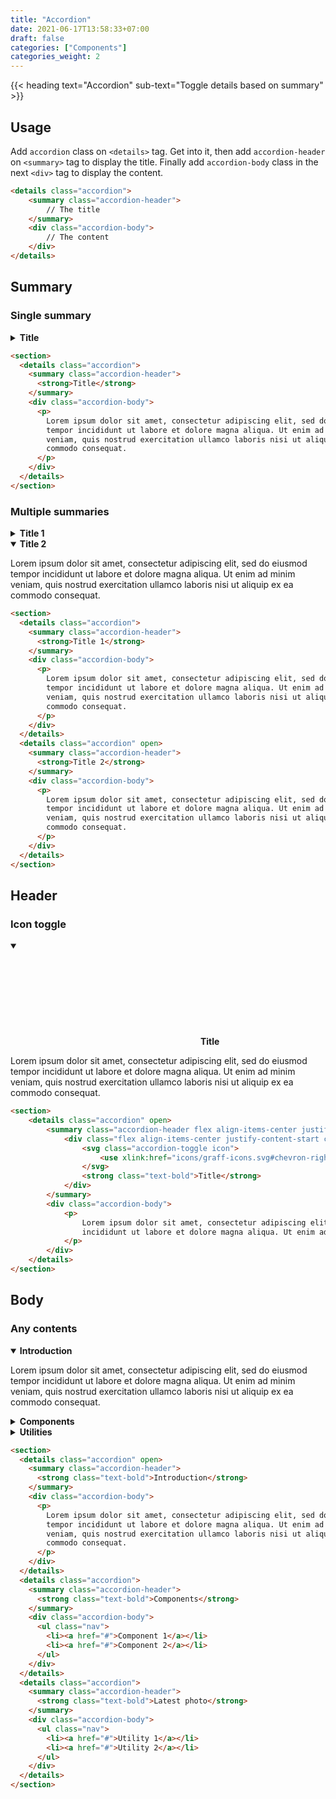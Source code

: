 ```yaml
---
title: "Accordion"
date: 2021-06-17T13:58:33+07:00
draft: false
categories: ["Components"]
categories_weight: 2
---
```


{{< heading text="Accordion" sub-text="Toggle details based on summary" >}}

## Usage

Add `accordion` class on `<details>` tag. Get into it, then add `accordion-header` on `<summary>` tag to display the title. Finally add `accordion-body` class in the next `<div>` tag to display the content.

``` html
<details class="accordion">
    <summary class="accordion-header">
        // The title
    </summary>
    <div class="accordion-body">
        // The content
    </div>
</details>
```

## Summary

### Single summary

<section>
    <details class="accordion">
        <summary class="accordion-header">
            <strong>Title</strong>
        </summary>
        <div class="accordion-body">
            <p>
                Lorem ipsum dolor sit amet, consectetur adipiscing elit, sed do eiusmod tempor
                incididunt ut labore et dolore magna aliqua. Ut enim ad minim veniam, quis nostrud exercitation ullamco laboris nisi ut aliquip ex ea commodo consequat.
            </p>
        </div>
    </details>
</section>

```html
<section>
  <details class="accordion">
    <summary class="accordion-header">
      <strong>Title</strong>
    </summary>
    <div class="accordion-body">
      <p>
        Lorem ipsum dolor sit amet, consectetur adipiscing elit, sed do eiusmod
        tempor incididunt ut labore et dolore magna aliqua. Ut enim ad minim
        veniam, quis nostrud exercitation ullamco laboris nisi ut aliquip ex ea
        commodo consequat.
      </p>
    </div>
  </details>
</section>
```

### Multiple summaries

<section>
    <details class="accordion">
        <summary class="accordion-header">
            <strong>Title 1</strong>
        </summary>
        <div class="accordion-body">
            <p>
                Lorem ipsum dolor sit amet, consectetur adipiscing elit, sed do eiusmod tempor
                incididunt ut labore et dolore magna aliqua. Ut enim ad minim veniam, quis nostrud exercitation ullamco laboris nisi ut aliquip ex ea commodo consequat.
            </p>
        </div>
    </details>
    <details class="accordion" open>
        <summary class="accordion-header">
            <strong>Title 2</strong>
        </summary>
        <div class="accordion-body">
            <p>
                Lorem ipsum dolor sit amet, consectetur adipiscing elit, sed do eiusmod tempor
                incididunt ut labore et dolore magna aliqua. Ut enim ad minim veniam, quis nostrud exercitation ullamco laboris nisi ut aliquip ex ea commodo consequat.
            </p>
        </div>
    </details>
</section>

```html
<section>
  <details class="accordion">
    <summary class="accordion-header">
      <strong>Title 1</strong>
    </summary>
    <div class="accordion-body">
      <p>
        Lorem ipsum dolor sit amet, consectetur adipiscing elit, sed do eiusmod
        tempor incididunt ut labore et dolore magna aliqua. Ut enim ad minim
        veniam, quis nostrud exercitation ullamco laboris nisi ut aliquip ex ea
        commodo consequat.
      </p>
    </div>
  </details>
  <details class="accordion" open>
    <summary class="accordion-header">
      <strong>Title 2</strong>
    </summary>
    <div class="accordion-body">
      <p>
        Lorem ipsum dolor sit amet, consectetur adipiscing elit, sed do eiusmod
        tempor incididunt ut labore et dolore magna aliqua. Ut enim ad minim
        veniam, quis nostrud exercitation ullamco laboris nisi ut aliquip ex ea
        commodo consequat.
      </p>
    </div>
  </details>
</section>
```

## Header

### Icon toggle

<section>
    <details class="accordion" open>
        <summary class="accordion-header flex align-items-center justify-content-start">
            <div class="flex align-items-center justify-content-start column-gap-small">
                <svg class="accordion-toggle icon">
                    <use xlink:href="icons/graff-icons.svg#chevron-right" />
                </svg>
                <strong class="text-bold">Title</strong>
            </div>
        </summary>
        <div class="accordion-body">
            <p>
                Lorem ipsum dolor sit amet, consectetur adipiscing elit, sed do eiusmod tempor
                incididunt ut labore et dolore magna aliqua. Ut enim ad minim veniam, quis nostrud exercitation ullamco laboris nisi ut aliquip ex ea commodo consequat.
            </p>
        </div>
    </details>
</section>

```html
<section>
    <details class="accordion" open>
        <summary class="accordion-header flex align-items-center justify-content-start">
            <div class="flex align-items-center justify-content-start column-gap-small">
                <svg class="accordion-toggle icon">
                    <use xlink:href="icons/graff-icons.svg#chevron-right" />
                </svg>
                <strong class="text-bold">Title</strong>
            </div>
        </summary>
        <div class="accordion-body">
            <p>
                Lorem ipsum dolor sit amet, consectetur adipiscing elit, sed do eiusmod tempor
                incididunt ut labore et dolore magna aliqua. Ut enim ad minim veniam, quis nostrud exercitation ullamco laboris nisi ut aliquip ex ea commodo consequat.
            </p>
        </div>
    </details>
</section>
```

## Body

### Any contents

<section>
    <details class="accordion" open>
        <summary class="accordion-header">
            <strong class="text-bold">Introduction</strong>
        </summary>
        <div class="accordion-body">
            <p>
                Lorem ipsum dolor sit amet, consectetur adipiscing elit, sed do eiusmod tempor
                incididunt ut labore et dolore magna aliqua. Ut enim ad minim veniam, quis nostrud exercitation ullamco laboris nisi ut aliquip ex ea commodo consequat.
            </p>
        </div>
    </details>
    <details class="accordion">
        <summary class="accordion-header">
            <strong class="text-bold">Components</strong>
        </summary>
        <div class="accordion-body">
            <ul class="nav">
                <li><a href="#">Component 1</a></li>
                <li><a href="#">Component 2</a></li>
            </ul>
        </div>
    </details>
    <details class="accordion">
        <summary class="accordion-header">
            <strong class="text-bold">Utilities</strong>
        </summary>
        <div class="accordion-body">
            <ul class="nav">
                <li><a href="#">Utility 1</a></li>
                <li><a href="#">Utility 2</a></li>
            </ul>
        </div>
    </details>
</section>

```html
<section>
  <details class="accordion" open>
    <summary class="accordion-header">
      <strong class="text-bold">Introduction</strong>
    </summary>
    <div class="accordion-body">
      <p>
        Lorem ipsum dolor sit amet, consectetur adipiscing elit, sed do eiusmod
        tempor incididunt ut labore et dolore magna aliqua. Ut enim ad minim
        veniam, quis nostrud exercitation ullamco laboris nisi ut aliquip ex ea
        commodo consequat.
      </p>
    </div>
  </details>
  <details class="accordion">
    <summary class="accordion-header">
      <strong class="text-bold">Components</strong>
    </summary>
    <div class="accordion-body">
      <ul class="nav">
        <li><a href="#">Component 1</a></li>
        <li><a href="#">Component 2</a></li>
      </ul>
    </div>
  </details>
  <details class="accordion">
    <summary class="accordion-header">
      <strong class="text-bold">Latest photo</strong>
    </summary>
    <div class="accordion-body">
      <ul class="nav">
        <li><a href="#">Utility 1</a></li>
        <li><a href="#">Utility 2</a></li>
      </ul>
    </div>
  </details>
</section>
```
